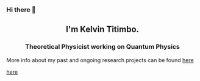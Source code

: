 ### Hi there 👋

<h2 align=center>I'm Kelvin Titimbo.</h2>
<h3 align=center>Theoretical Physicist working on Quantum Physics</h3>

<!--
**ktitimbo/ktitimbo** is a ✨ _special_ ✨ repository because its `README.md` (this file) appears on your GitHub profile.

Here are some ideas to get you started:

- 🔭 I’m currently working on ...
- 🌱 I’m currently learning ...
- 👯 I’m looking to collaborate on ...
- 🤔 I’m looking for help with ...
- 💬 Ask me about ...
- 📫 How to reach me: ...
- 😄 Pronouns: ...
- ⚡ Fun fact: ...
-->

More info about my past and ongoing research projects can be found <a href="[https://www.example.com](https://ktitimbo.github.io/)" target="_blank">here</a> 

<a href="https://ktitimbo.github.io/" target="_blank">here</a>
